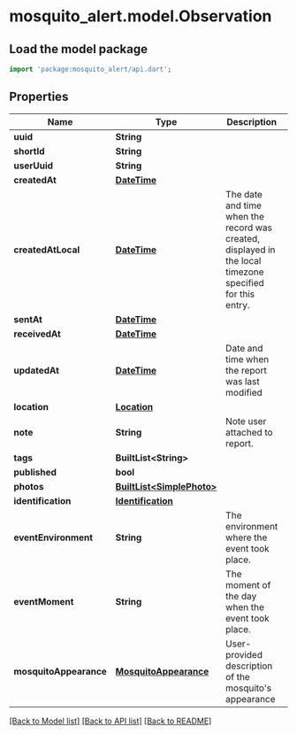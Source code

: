 # mosquito_alert.model.Observation

## Load the model package
```dart
import 'package:mosquito_alert/api.dart';
```

## Properties
Name | Type | Description | Notes
------------ | ------------- | ------------- | -------------
**uuid** | **String** |  | 
**shortId** | **String** |  | 
**userUuid** | **String** |  | 
**createdAt** | [**DateTime**](DateTime.md) |  | 
**createdAtLocal** | [**DateTime**](DateTime.md) | The date and time when the record was created, displayed in the local timezone specified for this entry. | 
**sentAt** | [**DateTime**](DateTime.md) |  | 
**receivedAt** | [**DateTime**](DateTime.md) |  | 
**updatedAt** | [**DateTime**](DateTime.md) | Date and time when the report was last modified | 
**location** | [**Location**](Location.md) |  | 
**note** | **String** | Note user attached to report. | [optional] 
**tags** | **BuiltList&lt;String&gt;** |  | [optional] 
**published** | **bool** |  | 
**photos** | [**BuiltList&lt;SimplePhoto&gt;**](SimplePhoto.md) |  | 
**identification** | [**Identification**](Identification.md) |  | 
**eventEnvironment** | **String** | The environment where the event took place. | [optional] 
**eventMoment** | **String** | The moment of the day when the event took place. | [optional] 
**mosquitoAppearance** | [**MosquitoAppearance**](MosquitoAppearance.md) | User-provided description of the mosquito's appearance | [optional] 

[[Back to Model list]](../README.md#documentation-for-models) [[Back to API list]](../README.md#documentation-for-api-endpoints) [[Back to README]](../README.md)


